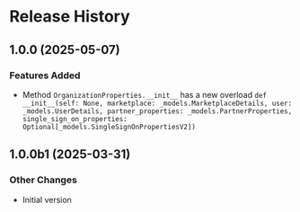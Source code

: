 # Release History

## 1.0.0 (2025-05-07)

### Features Added

  - Method `OrganizationProperties.__init__` has a new overload `def __init__(self: None, marketplace: _models.MarketplaceDetails, user: _models.UserDetails, partner_properties: _models.PartnerProperties, single_sign_on_properties: Optional[_models.SingleSignOnPropertiesV2])`

## 1.0.0b1 (2025-03-31)

### Other Changes

  - Initial version
